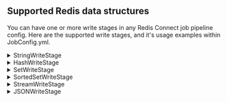 ## Supported Redis data structures

You can have one or more write stages in any Redis Connect job pipeline config. Here are the supported write stages, and it's usage examples within JobConfig.yml.

<details><summary>StringWriteStage</summary>
<p>

```yml
    StringWriteStage:
      handlerId: REDIS_STRING_WRITER
      connectionId: targetConnection
      metricsEnabled: false
      deleteOnKeyUpdate: true
      async: true
```

</p>
</details>

<details><summary>HashWriteStage</summary>
<p>

```yml
    HashWriteStage:
      handlerId: REDIS_HASH_WRITER
      connectionId: targetConnection
      metricsEnabled: false
      prependTableNameToKeys: true
      deleteOnKeyUpdate: true
      async: true
```

</p>
</details>

<details><summary>SetWriteStage</summary>
<p>

```yml
    Set1WriteStage:
      handlerId: REDIS_SET_WRITER
      connectionId: targetConnection
      metricsEnabled: false
      deleteOnKeyUpdate: true
      async: true
      delimiter: "|"
      keyPrefix: "empNumSet:"
      keyColumns:
        - empno
      valueColumns:
        - empno
    Set2WriteStage:
      handlerId: REDIS_SET_WRITER
      connectionId: targetConnection
      metricsEnabled: false
      deleteOnKeyUpdate: true
      async: true
      delimiter: "|"
      keyPrefix: "empNumSet:"
      keyColumns:
        - empno
      valueColumns:
        - fname
    Set3WriteStage:
      handlerId: REDIS_SET_WRITER
      connectionId: targetConnection
      metricsEnabled: false
      deleteOnKeyUpdate: true
      async: true
      delimiter: "|"
      keyPrefix: "empNumSet:"
      keyColumns:
        - empno
      valueColumns:
        - lname
```

</p>
</details>

<details><summary>SortedSetWriteStage</summary>
<p>

```yml
    SortedSetWriteStage:
      handlerId: REDIS_SORTEDSET_WRITER
      connectionId: targetConnection
      metricsEnabled: false
      deleteOnKeyUpdate: true
      async: true
      keyPrefix: "Z:DataSet"
      valueColumns:
        - empno
        - fname
        - lname
```

</p>
</details>

<details><summary>StreamWriteStage</summary>
<p>

```yml
    StreamWriteStage:
      handlerId: REDIS_STREAM_WRITER
      connectionId: targetConnection
      metricsEnabled: false
      deleteOnKeyUpdate: true
      async: true
```

</p>
</details>

<details><summary>JSONWriteStage</summary>
<p>

```yml
    JSONWriteStage:
      handlerId: REDIS_JSON_WRITER
      connectionId: targetConnection
      metricsEnabled: false
      prependTableNameToKeys: true
      deleteOnKeyUpdate: true
      async: true
```

</p>
</details>